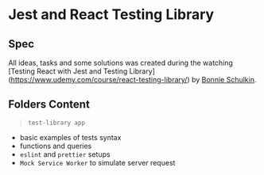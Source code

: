 #  Jest and React Testing Library

## Spec

All ideas, tasks and some solutions was created during the watching [Testing React with Jest and Testing Library]
(https://www.udemy.com/course/react-testing-library/) by [Bonnie Schulkin](https://bonnie.dev).

## Folders Content
> `test-library app`
- basic examples of tests syntax
- functions and queries
- `eslint` and `prettier` setups
- `Mock Service Worker` to simulate server request